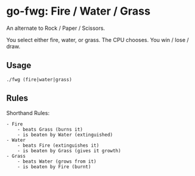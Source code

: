 # go-fwg: Fire / Water / Grass

An alternate to Rock / Paper / Scissors.

You select either fire, water, or grass. The CPU chooses. You win / lose / draw.

## Usage

```
./fwg (fire|water|grass)
```

## Rules

Shorthand Rules:

    - Fire
        - beats Grass (burns it)
        - is beaten by Water (extinguished)
    - Water
        - beats Fire (extinguishes it)
        - is beaten by Grass (gives it growth)
    - Grass
        - beats Water (grows from it)
        - is beaten by Fire (burnt)
